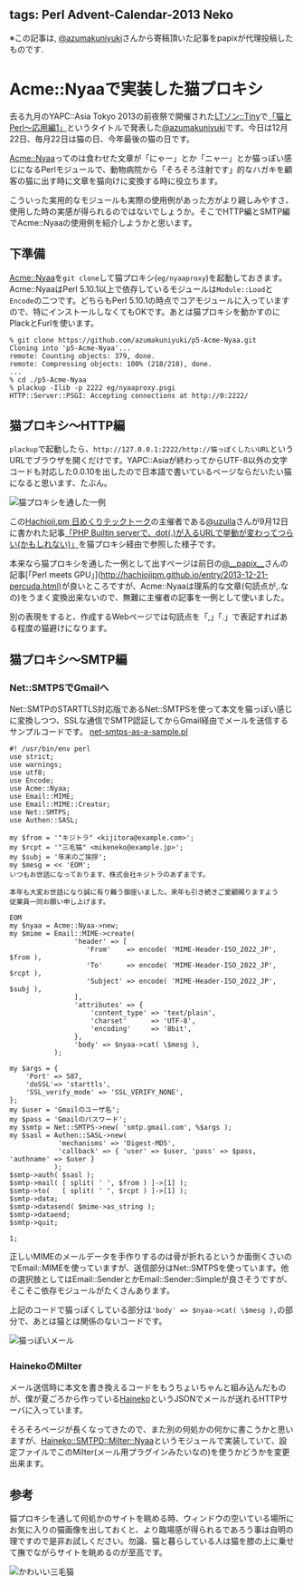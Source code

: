 tags: Perl Advent-Calendar-2013 Neko
---

※この記事は, [@azumakuniyuki](https://twitter.com/azumakuniyuki)さんから寄稿頂いた記事をpapixが代理投稿したものです.

# Acme::Nyaaで実装した猫プロキシ

去る九月のYAPC::Asia Tokyo 2013の前夜祭で開催された[LTソン::Tiny](http://ltthon-yapc2013.hachiojipm.org/)で[「猫とPerl〜応用編1」](http://www.slideshare.net/azumakuniyuki/perl-26348048)というタイトルで発表した[@azumakuniyuki](https://twitter.com/azumakuniyuki)です。今日は12月22日、毎月22日は猫の日、今年最後の猫の日です。

[Acme::Nyaa](https://metacpan.org/pod/Acme::Nyaa)ってのは食わせた文章が「にゃー」とか「ニャー」とか猫っぽい感じになるPerlモジュールで、動物病院から「そろそろ注射です」的なハガキを顧客の猫に出す時に文章を猫向けに変換する時に役立ちます。

こういった実用的なモジュールも実際の使用例があった方がより親しみやすさ、使用した時の実感が得られるのではないでしょうか。そこでHTTP編とSMTP編でAcme::Nyaaの使用例を紹介しようかと思います。

## 下準備

[Acme::Nyaa](https://github.com/azumakuniyuki/p5-Acme-Nyaa)を`git clone`して猫プロキシ(`eg/nyaaproxy`)を起動しておきます。Acme::NyaaはPerl 5.10.1以上で依存しているモジュールは`Module::Load`と`Encode`の二つです。どちらもPerl 5.10.1の時点でコアモジュールに入っていますので、特にインストールしなくてもOKです。あとは猫プロキシを動かすのにPlackとFurlを使います。

    % git clone https://github.com/azumakuniyuki/p5-Acme-Nyaa.git 
    Cloning into 'p5-Acme-Nyaa'...
    remote: Counting objects: 379, done.
    remote: Compressing objects: 100% (218/218), done.
    ...
    % cd ./p5-Acme-Nyaa
    % plackup -Ilib -p 2222 eg/nyaaproxy.psgi
    HTTP::Server::PSGI: Accepting connections at http://0:2222/

## 猫プロキシ〜HTTP編

`plackup`で起動したら、`http://127.0.0.1:2222/http://猫っぽくしたいURL`というURLでブラウザを開くだけです。YAPC::Asiaが終わってからUTF-8以外の文字コードも対応した0.0.10を出したので日本語で書いているページならだいたい猫になると思います、たぶん。

![猫プロキシを通した一例](<: '/static/image/neko1.png' | uri_for :>)  

この[Hachioji.pm 日めくりテックトーク](http://hachiojipm.github.io)の主催者である[@uzulla](https://twitter.com/uzulla/)さんが9月12日に書かれた記事[「PHP Builtin serverで、dot(.)が入るURLで挙動が変わってつらい(かもしれない)」](http://hachiojipm.github.io/entry/2013-09-12-01.html)を猫プロキシ経由で参照した様子です。

本来なら猫プロキシを通した一例として出すページは前日の[@\_\_papix\_\_](https://twitter.com/__papix__)さんの記事[「Perl meets GPU」](http://hachiojipm.github.io/entry/2013-12-21-percuda.html)が良いところですが、Acme::Nyaaは理系的な文章(句読点が,.なの)をうまく変換出来ないので、無難に主催者の記事を一例として使いました。

別の表現をすると、作成するWebページでは句読点を「,」「.」で表記すればある程度の猫避けになります。

## 猫プロキシ〜SMTP編

### Net::SMTPSでGmailへ

Net::SMTPのSTARTTLS対応版であるNet::SMTPSを使って本文を猫っぽい感じに変換しつつ、SSLな通信でSMTP認証してからGmail経由でメールを送信するサンプルコードです。
[net-smtps-as-a-sample.pl](https://gist.github.com/azumakuniyuki/8066415)

    #! /usr/bin/env perl
    use strict;
    use warnings;
    use utf8;
    use Encode;
    use Acme::Nyaa;
    use Email::MIME;
    use Email::MIME::Creator;
    use Net::SMTPS;
    use Authen::SASL;

    my $from = '"キジトラ" <kijitora@example.com>';
    my $rcpt = '"三毛猫" <mikeneko@example.jp>';
    my $subj = '年末のご挨拶';
    my $mesg = << 'EOM';
    いつもお世話になっております、株式会社キジトラのあずまです。

    本年も大変お世話になり誠に有り難う御座いました。来年も引き続きご愛顧賜りますよう
    従業員一同お願い申し上げます。

    EOM
    my $nyaa = Acme::Nyaa->new;
    my $mime = Email::MIME->create(
                    'header' => [
                       'From'    => encode( 'MIME-Header-ISO_2022_JP', $from ),
                       'To'      => encode( 'MIME-Header-ISO_2022_JP', $rcpt ),
                       'Subject' => encode( 'MIME-Header-ISO_2022_JP', $subj ),
                    ],
                    'attributes' => {
                        'content_type' => 'text/plain',
                        'charset'      => 'UTF-8',
                        'encoding'     => '8bit',
                    },
                    'body' => $nyaa->cat( \$mesg ),
               );

    my $args = { 
        'Port' => 587,
        'doSSL'=> 'starttls',
        'SSL_verify_mode' => 'SSL_VERIFY_NONE',
    };
    my $user = 'Gmailのユーザ名';
    my $pass = 'Gmailのパスワード';
    my $smtp = Net::SMTPS->new( 'smtp.gmail.com', %$args );
    my $sasl = Authen::SASL->new(
                'mechanisms' => 'Digest-MD5',
                'callback' => { 'user' => $user, 'pass' => $pass, 'authname' => $user }
               );
    $smtp->auth( $sasl );
    $smtp->mail( [ split( ' ', $from ) ]->[1] );
    $smtp->to(   [ split( ' ', $rcpt ) ]->[1] );
    $smtp->data;
    $smtp->datasend( $mime->as_string );
    $smtp->dataend;
    $smtp->quit;

    1;

正しいMIMEのメールデータを手作りするのは骨が折れるというか面倒くさいのでEmail::MIMEを使っていますが、送信部分はNet::SMTPSを使っています。他の選択肢としてはEmail::SenderとかEmail::Sender::Simpleが良さそうですが、そこそこ依存モジュールがたくさんあります。

上記のコードで猫っぽくしている部分は`'body' => $nyaa->cat( \$mesg ),`の部分で、あとは猫とは関係のないコードです。

![猫っぽいメール](<: '/static/image/neko2.png' | uri_for :>)  

### HainekoのMilter

メール送信時に本文を書き換えるコードをもうちょいちゃんと組み込んだものが、僕が夏ごろから作っている[Haineko](https://github.com/azumakuniyuki/Haineko)というJSONでメールが送れるHTTPサーバに入っています。

そろそろページが長くなってきたので、また別の何処かの何かに書こうかと思いますが、[Haineko::SMTPD::Milter::Nyaa](https://github.com/azumakuniyuki/Haineko/blob/master/lib/Haineko/SMTPD/Milter/Nyaa.pm)というモジュールで実装していて、設定ファイルでこのMilter(メール用プラグインみたいなの)を使うかどうかを変更出来ます。

## 参考

猫プロキシを通して何処かのサイトを眺める時、ウィンドウの空いている場所にお気に入りの猫画像を出しておくと、より臨場感が得られるであろう事は自明の理ですので是非お試しください。勿論、猫と暮らしている人は猫を膝の上に乗せて撫でながらサイトを眺めるのが至高です。

![かわいい三毛猫](<: '/static/image/neko3.jpg' | uri_for :>)  
